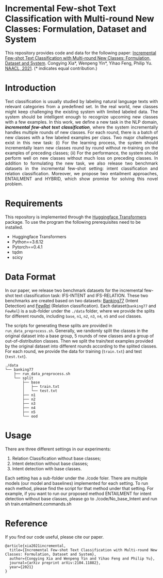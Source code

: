 # Incremental Few-shot Text Classification with Multi-round New Classes: Formulation, Dataset and System

This repository provides code and data for the following paper: [Incremental Few-shot Text Classification with Multi-round New Classes: Formulation, Dataset and System](https://arxiv.org/abs/2104.11882). Congying Xia*, Wenpeng Yin*, Yihao Feng, Philip Yu. [NAACL, 2021](https://2021.naacl.org/program/accepted/). (* indicates equal contribution.)

# Introduction
<p align = "justify"> 
Text classification is usually studied by labeling natural language texts with relevant categories from a predefined set. In the real world, new classes might keep challenging the existing system with limited labeled data. The system should be intelligent enough to recognize upcoming new classes with a few examples. In this work, we define a new task in the NLP domain, <b><i>incremental few-shot text classification</i></b>, where the system incrementally handles multiple rounds of new classes. For each round, there is a batch of new classes with a few labeled examples per class. Two major challenges exist in this new task: (i) For the learning process, the system should incrementally learn new classes round by round without re-training on the examples of preceding classes; (ii) For the performance, the system should perform well on new classes without much loss on preceding classes. In addition to formulating the new task, we also release two benchmark datasets in the incremental few-shot setting: intent classification and relation classification. Moreover, we propose two entailment approaches, ENTAILMENT and HYBRID, which show promise for solving this novel problem.
</p>

# Requirements
This repository is implemented through the [Huggingface Transformers](https://github.com/huggingface/transformers) package. To use the program the following prerequisites need to be installed.
* Huggingface Transformers
* Python==3.6.12
* Pytorch==0.4.1
* tqdm
* scicy

# Data Format
In our paper, we release two benchmark datasets for the incremental few-shot text classification task: IFS-INTENT and IFS-RELATION. These two benchmarks are created based on two datasets: [Banking77](https://github.com/PolyAI-LDN/task-specific-datasets) (Intent Detection) and [FewRel](https://github.com/thunlp/FewRel) (Relation classification). Each dataset(```banking77``` and ```FewRel```) is a sub-folder under the ```./data``` folder, where we provide the splits for different rounds, including ```base```, ```n1```, ```n2```, ```n3```, ```n4```, ```n5``` and ```ood``` classes. 

The scripts for generating these splits are provided in ```run_data_preprocess.sh```. Generally, we randomly split the classes in the original dataset into a base group, 5 rounds of new classes and a group of out-of-distribution classes. Then we split the train/test examples provided by the original dataset into different rounds according to the splited classes. For each round, we provide the data for training (```train.txt```) and test (```test.txt```).

```
./data
└── banking77
    ├── run_data_preprocess.sh
    └── split
        ├── base
        │   ├── train.txt
        │   └── test.txt
        ├── n1    
        ├── n2
        ├── n3    
        ├── n4
        ├── n5
        └── ood
```

# Usage
There are three different settings in our experiments:
1) Relation Classification without base classes;
2) Intent detection without base classes; 
3) Intent detection with base classes.

Each setting has a sub-folder under the ./code foler. There are multiple models (our model and baselines) implemented for each setting.
To run each method, please find the script for that method under that setting.
For example, if you want to run our proposed method ENTAILMENT for intent detection without base classes, please go to ./code/No_base_Intent and run sh train.entailment.commands.sh


# Reference

If you find our code useful, please cite our paper.

```
@article{xia2021incremental,
  title={Incremental Few-shot Text Classification with Multi-round New Classes: Formulation, Dataset and System},
  author={Congying Xia and Wenpeng Yin and Yihao Feng and Philip Yu},
  journal={arXiv preprint arXiv:2104.11882},  
  year={2021}
}
```
